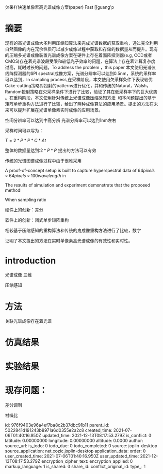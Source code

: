 欠采样快速单像素高光谱成像方案(paper) Fast
[[guang'p
# 摘要

现有的高光谱成像大多利用压缩知算法来完成光谱数据的获取重构，通过完全利用自然图像的内在冗余性质可以减少成像过程中获取和存储的数据量从而提升。现有的压缩多光谱成像装置光谱成像方案在硬件上存在着面阵探测器(e.g, CCD或者CMOS)存在着光谱波段受限和较低光子效率的问题，在算法上存在着计算复杂度过高，耗时过长的问题。To address the problem ，this paper 本文使用光谱仪线阵探测器的SPI spectral成像方案，光谱分辨率可以达到0.5nm，系统的采样率可以达到，In sampling process,在采样阶段，本文使用欠采样条件下表现较优Cake-cutting策略对投射的patterns进行优化，并和传统的Natural，Walsh，Random投射策略在欠采样条件下进行了比较，验证了其在低采样率下的巨大优势 。在重构阶段，本文使用针对传统上光谱成像压缩感知方法  和本问题提出的基于矩阵单步重构方法进行了比较，给出了两种成像算法的应用场景。提出的方法在未来可以提升扩展在光谱单像素实时成像的应用场景。

空间分辨率可以达到中高分辨
光谱分辨率可以达到1nm左右

采样时间可以写为：

$T=2*P*P*C*\Delta t$

整体的数据量达到:$2*P*P$
提出的方法可以有效

传统的光谱图谱成像过程中由于很难采用

A proof-of-concept setup is built to capture hyperspectral data of $64pixels \times 64pixels \times 100 wavelength$ in

The results of simulation and experiment demonstrate that the proposed method

When sampling ratio

硬件上的创新：差分

软件上的创新：闭式单步矩阵重构

相较基于压缩感知的重构算法和传统的鬼成像重构方法进行了比较，数字

证明了本文提出的方法在实时单像素高光谱成像的有效性和实时性。

# introduction

光谱成像 三维

压缩感知

# 方法

关联光谱成像存在着光谱

# 仿真结果

# 实验结果

# 现存问题：

差分调制

衬噪比

id: 976f9403e96a4ef7ba8c2b37dbc91b11
parent_id: 5022841d191243b8971a6d0355e2a2c8
created_time: 2021-07-06T01:40:16.950Z
updated_time: 2021-12-13T08:17:53.279Z
is_conflict: 0
latitude: 0.00000000
longitude: 0.00000000
altitude: 0.0000
author: 
source_url: 
is_todo: 0
todo_due: 0
todo_completed: 0
source: joplin-desktop
source_application: net.cozic.joplin-desktop
application_data: 
order: 0
user_created_time: 2021-07-06T01:40:16.950Z
user_updated_time: 2021-12-13T08:17:53.279Z
encryption_cipher_text: 
encryption_applied: 0
markup_language: 1
is_shared: 0
share_id: 
conflict_original_id: 
type_: 1